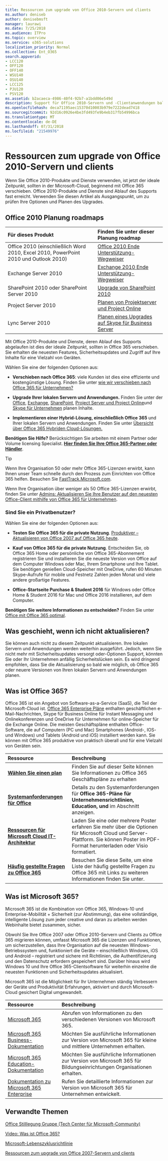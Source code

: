 ```yaml
---
title: Ressourcen zum upgrade von Office 2010-Servern und clients
ms.author: deniseb
author: denisebmsft
manager: laurawi
ms.date: 7/25/2018
ms.audience: ITPro
ms.topic: overview
ms.service: o365-solutions
localization_priority: Normal
ms.collection: Ent_O365
search.appverid:
- LCC120
- OFF120
- OFF140
- WSU140
- OSU140
- LCC125
- PJU120
- PSV120
ms.assetid: b2acaeca-4986-40f4-92b7-a1bdd06e549d
description: Support für Office 2010-Servern und -Clientanwendungen bald beendet wird und benutzerdefinierte Support Agreements sind nicht verfügbar. Verwenden Sie diesen Artikel zum Planen der Aktualisierung jetzt starten.
ms.openlocfilehash: deca71195aec15370d10003b979e7222dead7418
ms.sourcegitcommit: 92d16c0926e4be3fd493fe9b4eb317fb54996bca
ms.translationtype: MT
ms.contentlocale: de-DE
ms.lasthandoff: 07/31/2018
ms.locfileid: "21549976"
---
```

# <a name="resources-to-help-you-upgrade-from-office-2010-servers-and-clients"></a>Ressourcen zum upgrade von Office 2010-Servern und clients

Wenn Sie Office 2010-Produkte und Dienste verwenden, ist jetzt der ideale Zeitpunkt, sollten in der Microsoft-Cloud, beginnend mit Office 365 verschieben. Office 2010-Produkte und Dienste sind Ablauf des Supports fast erreicht. Verwenden Sie diesen Artikel als Ausgangspunkt, um zu prüfen Ihre Optionen und Planen des Upgrades.
      
## <a name="office-2010-planning-roadmaps"></a>Office 2010 Planung roadmaps
  
|**Für dieses Produkt**|**Finden Sie unter dieser Planung roadmap**|
|:-----|:-----|
|Office 2010 (einschließlich Word 2010, Excel 2010, PowerPoint 2010 und Outlook 2010)  <br/> |[Office 2010 Ende Unterstützung-Wegweiser](https://docs.microsoft.com/DeployOffice/office-2010-end-support-roadmap) <br/> |
|Exchange Server 2010  <br/> |[Exchange 2010 Ende Unterstützung-Wegweiser](exchange-2010-end-of-support.md) <br/> |
|SharePoint 2010 oder SharePoint Server 2010  <br/> |[Upgrade von SharePoint 2010](upgrade-from-sharepoint-2010.md) <br/> |
|Project Server 2010 </br> | [Planen von Projektserver und Project Online](https://docs.microsoft.com/project/planning-project-server-and-project-online-for-technical-decision-makers) </br> |
|Lync Server 2010 </br> | [Planen eines Upgrades auf Skype für Business Server](https://docs.microsoft.com/skypeforbusiness/plan-your-deployment/upgrade) </br> |
    
Mit Office 2010-Produkte und Dienste, deren Ablauf des Supports abgelaufen ist dies der ideale Zeitpunkt, sollten in Office 365 verschieben. Sie erhalten die neuesten Features, Sicherheitsupdates und Zugriff auf Ihre Inhalte für eine Vielzahl von Geräten.

Wählen Sie eine der folgenden Optionen aus:
- **Verschieben nach Office 365**: viele Kunden ist dies eine effiziente und kostengünstige Lösung. Finden Sie unter [wie wir verschieben nach Office 365 für Unternehmen?](https://support.office.com/article/62084652-f051-4b0b-87b3-f766418386bf.aspx)
    
- **Upgrade Ihrer lokalen Servern und Anwendungen.** Finden Sie unter der [Office](https://docs.microsoft.com/DeployOffice/office-2010-end-support-roadmap), [Exchange](exchange-2010-end-of-support.md), [SharePoint](upgrade-from-sharepoint-2010.md), [Project Server und Project Online](https://docs.microsoft.com/project/planning-project-server-and-project-online-for-technical-decision-makers)und [Skype für Unternehmen](https://docs.microsoft.com/skypeforbusiness/plan-your-deployment/upgrade) planen Inhalte. 
    
- **Implementieren einer Hybrid-Lösung, einschließlich Office 365** und Ihrer lokalen Servern und Anwendungen. Finden Sie unter [Übersicht über Office 365 Hybriden Cloud-Lösungen.](https://support.office.com/article/59616fab-acdb-40e9-b414-cf0c965c80b7.aspx)
    
**Benötigen Sie Hilfe?** Berücksichtigen Sie arbeiten mit einem Partner oder Volume licensing Specialist. **[Hier finden Sie Ihre Office 365-Partner oder Händler](https://support.office.com/article/b6c18a9b-2aed-4c84-9d75-af709160258c.aspx)**. 
> [!TIP]
> Wenn Ihre Organisation 50 oder mehr Office 365-Lizenzen erwirbt, kann Ihnen unser Team schnelle durch den Prozess zum Einrichten von Office 365 helfen. Besuchen Sie [FastTrack.Microsoft.com](https://www.microsoft.com/fasttrack/microsoft-365/office-365).
  
Wenn Ihre Organisation über weniger als 50 Office 365-Lizenzen erwirbt, finden Sie unter [Admins: Aktualisieren Sie Ihre Benutzer auf den neuesten Office-Client mithilfe von Office 365 für Unternehmen](https://support.office.com/article/f6b00895-b5fd-4af6-a656-b7788ea20cbb.aspx). 
  
### <a name="are-you-a-home-user"></a>Sind Sie ein Privatbenutzer?

Wählen Sie eine der folgenden Optionen aus:
- **Testen Sie Office 365 für die private Nutzung**. [Produktiver – Aktualisieren von Office 2007 auf Office 365 heute](https://go.microsoft.com/fwlink/?linkid=733276).
    
- **Kauf von Office 365 für die private Nutzung**. Entscheiden Sie, ob Office 365 Home oder persönliche von Office 365-Abonnement registrieren Sie und installieren Sie die neueste Version von Office auf dem Computer Windows oder Mac, Ihrem Smartphone und Ihre Tablet. Sie benötigen genießen Cloud-Speicher mit OneDrive, rufen 60 Minuten Skype-Aufrufe für mobile und Festnetz Zahlen jeden Monat und viele andere großartige Features. 
    
- **Office-Startseite Purchase &amp; Student 2016** für Windows oder Office Home &amp; Student 2016 für Mac und Office 2016 installieren, auf dem Computer. 
    
**Benötigen Sie weitere Informationen zu entscheiden?** Finden Sie unter [Office mit Office 365 optimal](https://go.microsoft.com/fwlink/?linkid=841758). 


## <a name="what-happens-if-i-dont-upgrade"></a>Was geschieht, wenn ich nicht aktualisieren?

Sie können auch nicht zu diesem Zeitpunkt aktualisieren. Ihre lokalen Servern und Anwendungen werden weiterhin ausgeführt. Jedoch, wenn Sie nicht mehr mit Sicherheitsupdates versorgt oder-Optionen Support, könnten Sie oder Ihr Unternehmen anfällig Sicherheitslücken sein. Es wird dringend empfohlen, dass Sie die Aktualisierung so bald wie möglich, ob Office 365 oder neuere Versionen von Ihren lokalen Servern und Anwendungen planen.
  
## <a name="what-is-office-365"></a>Was ist Office 365?

Office 365 ist ein Angebot von Software-as-a-Service (SaaS), die Teil der Microsoft-Cloud ist. [Office 365 Enterprise Pläne](https://aka.ms/viirjv) enthalten geschäftlichen e-Mail-Nachrichten, Skype für Business Online für Instant Messaging und Onlinekonferenzen und OneDrive für Unternehmen für online-Speicher für die Exchange Online. Die meisten Geschäftspläne enthalten Office-Software, die auf Computern (PC und Mac) Smartphones (Android-, IOS- und Windows) und Tablets (Android und iOS) installiert werden kann. Sie können mit Office 365 produktive von praktisch überall und für eine Vielzahl von Geräten sein. 
  
|**Ressource**|**Beschreibung**|
|:-----|:-----|
|**[Wählen Sie einen plan](https://aka.ms/viirjv)** <br/> |Finden Sie auf dieser Seite können Sie Informationen zu Office 365 Geschäftspläne zu erhalten  <br/> |
|**[Systemanforderungen für Office](https://aka.ms/o365sysrequirements)** <br/> |Details zu den Systemanforderungen für **Office 365-Pläne für Unternehmensrichtlinien, Education, und** im Abschnitt anzeigen.  <br/> |
|**[Ressourcen für Microsoft Cloud IT-Architektur](microsoft-cloud-it-architecture-resources.md)** <br/> |Laden Sie eine oder mehrere Poster erfahren Sie mehr über die Optionen für Microsoft Cloud und Server-Plattform. Sie können Poster im PDF-Format herunterladen oder Visio formatiert.  <br/> |
|**[Häufig gestellte Fragen zu Office 365](https://aka.ms/office365faqs)** <br/> |Besuchen Sie diese Seite, um eine Liste der häufig gestellte Fragen zu Office 365 mit Links zu weiteren Informationen finden Sie unter.  <br/> |
   
## <a name="what-is-microsoft-365"></a>Was ist Microsoft 365?

Microsoft 365 ist die Kombination von Office 365, Windows-10 und Enterprise-Mobilität + Sicherheit (zur Abstimmung), das eine vollständige, intelligente Lösung zum jeder creative und daran zu arbeiten werden Webinhalte bietet zusammen, sicher. 
  
Obwohl Sie Ihre Office 2007 oder Office 2010-Servern und Clients zu Office 365 migrieren können, umfasst Microsoft 365 die Lizenzen und Funktionen, um sicherzustellen, dass Ihre Organisation auf die neuesten Windows-Betriebssystem und, funktioniert die Geräte – einschließlich Windows, iOS und Android – registriert und sichere mit Richtlinien, die Authentifizierung und den Datenschutz erfordern gespeichert sind. Darüber hinaus wird Windows 10 und Ihre Office 365-Clientsoftware für weiterhin einzelne die neuesten Funktionen und Sicherheitsupdates aktualisiert.
  
Microsoft 365 ist die Möglichkeit für Ihr Unternehmen ständig Verbessern der Geräte und Produktivität Erfahrungen, aktiviert und durch Microsoft-Cloud gesichert Digital umgewandelt.
  
|**Ressource**|**Beschreibung**|
|:-----|:-----|
|[Microsoft 365](https://www.microsoft.com/microsoft-365) <br/> |Abrufen von Informationen zu den verschiedenen Versionen von Microsoft 365.  <br/> |
|[Microsoft 365 Business-Dokumentation](https://docs.microsoft.com/microsoft-365/business/) <br/> |Möchten Sie ausführliche Informationen zur Version von Microsoft 365 für kleine und mittlere Unternehmen erhalten.  <br/> |
|[Microsoft 365 Education-Dokumentation](https://docs.microsoft.com/microsoft-365/education/) <br/> |Möchten Sie ausführliche Informationen zur Version von Microsoft 365 für Bildungseinrichtungen Organisationen erhalten.  <br/> |
|[Dokumentation zu Microsoft 365 Enterprise](https://docs.microsoft.com/microsoft-365/enterprise/) <br/> |Rufen Sie detaillierte Informationen zur Version von Microsoft 365 für Unternehmen entwickelt.  <br/> |
   
## <a name="related-topics"></a>Verwandte Themen

[Office Stilllegung Gruppe (Tech Center für Microsoft-Community)](https://go.microsoft.com/fwlink/?linkid=842065)
  
[Video: Was ist Office 365?](https://support.office.com/article/847caf12-2589-452c-8aca-1c009797678b.aspx)
  
[Microsoft-Lebenszyklusrichtlinie](https://go.microsoft.com/fwlink/?linkid=865200)

[Ressourcen zum upgrade von Office 2007-Servern und clients](upgrade-from-office-2007-servers-and-products.md)
  

